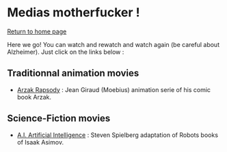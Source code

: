 # Medias motherfucker !

[Return to home page](/)

Here we go! You can watch and rewatch and watch again (be careful about Alzheimer). Just click on the links below :

## Traditionnal animation movies

- [Arzak Rapsody](ARZAK_RHAPSODY.mp4) : Jean Giraud (Moebius) animation serie of his comic book Arzak.

## Science-Fiction movies

- [A.I. Artificial Intelligence](AI.mp4) : Steven Spielberg adaptation of Robots books of Isaak Asimov.